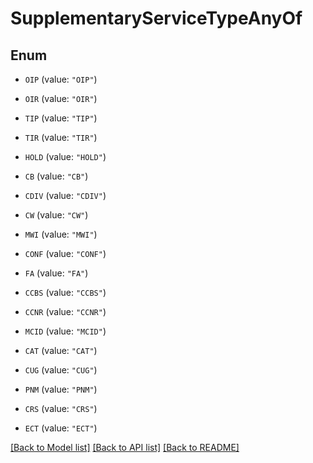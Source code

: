 # SupplementaryServiceTypeAnyOf

## Enum


* `OIP` (value: `"OIP"`)

* `OIR` (value: `"OIR"`)

* `TIP` (value: `"TIP"`)

* `TIR` (value: `"TIR"`)

* `HOLD` (value: `"HOLD"`)

* `CB` (value: `"CB"`)

* `CDIV` (value: `"CDIV"`)

* `CW` (value: `"CW"`)

* `MWI` (value: `"MWI"`)

* `CONF` (value: `"CONF"`)

* `FA` (value: `"FA"`)

* `CCBS` (value: `"CCBS"`)

* `CCNR` (value: `"CCNR"`)

* `MCID` (value: `"MCID"`)

* `CAT` (value: `"CAT"`)

* `CUG` (value: `"CUG"`)

* `PNM` (value: `"PNM"`)

* `CRS` (value: `"CRS"`)

* `ECT` (value: `"ECT"`)


[[Back to Model list]](../README.md#documentation-for-models) [[Back to API list]](../README.md#documentation-for-api-endpoints) [[Back to README]](../README.md)



